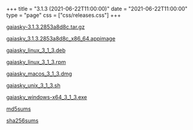 +++
title = "3.1.3 (2021-06-22T11:00:00)"
date = "2021-06-22T11:00:00"
type = "page"
css = ["css/releases.css"]
+++

<section class="download-links">

<div class="package">

[gaiasky-3.1.3.2853a8d8c.tar.gz](https://gaia.ari.uni-heidelberg.de/gaiasky/releases/3.1.3.2853a8d8c/gaiasky-3.1.3.2853a8d8c.tar.gz)

</div>
<div class="package">

[gaiasky_3.1.3.2853a8d8c_x86_64.appimage](https://gaia.ari.uni-heidelberg.de/gaiasky/releases/3.1.3.2853a8d8c/gaiasky_3.1.3.2853a8d8c_x86_64.appimage)

</div>
<div class="package">

[gaiasky_linux_3_1_3.deb](https://gaia.ari.uni-heidelberg.de/gaiasky/releases/3.1.3.2853a8d8c/gaiasky_linux_3_1_3.deb)

</div>
<div class="package">

[gaiasky_linux_3_1_3.rpm](https://gaia.ari.uni-heidelberg.de/gaiasky/releases/3.1.3.2853a8d8c/gaiasky_linux_3_1_3.rpm)

</div>
<div class="package">

[gaiasky_macos_3_1_3.dmg](https://gaia.ari.uni-heidelberg.de/gaiasky/releases/3.1.3.2853a8d8c/gaiasky_macos_3_1_3.dmg)

</div>
<div class="package">

[gaiasky_unix_3_1_3.sh](https://gaia.ari.uni-heidelberg.de/gaiasky/releases/3.1.3.2853a8d8c/gaiasky_unix_3_1_3.sh)

</div>
<div class="package">

[gaiasky_windows-x64_3_1_3.exe](https://gaia.ari.uni-heidelberg.de/gaiasky/releases/3.1.3.2853a8d8c/gaiasky_windows-x64_3_1_3.exe)

</div>
<div class="package">

[md5sums](https://gaia.ari.uni-heidelberg.de/gaiasky/releases/3.1.3.2853a8d8c/md5sums)

</div>
<div class="package">

[sha256sums](https://gaia.ari.uni-heidelberg.de/gaiasky/releases/3.1.3.2853a8d8c/sha256sums)

</div>


</section>
